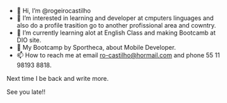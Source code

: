- 👋 Hi, I’m @rogeirocastilho 
- 👀 I’m interested in learning and developer at cmputers linguages and also do a profile trasition go to another profissional area and cowntry.
- 🌱 I’m currently learning alot at English Class and making Bootcamb at DIO site.
- 🌱 My Bootcamp by Sportheca, about Mobile Developer.
- 📫 How to reach me at email ro-castilho@hormail.com and phone 55 11 98193 8818.

Next time I be back and write more.

See you late!!
<!---
rogeirocastilho/rogeirocastilho is a ✨ special ✨ repository because its `README.md` (this file) appears on your GitHub profile.
You can click the Preview link to take a look at your changes.
--->
